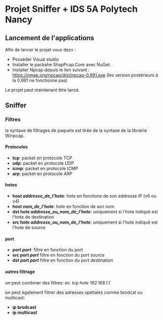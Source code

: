 # Projet Sniffer + IDS 5A Polytech Nancy # 

## Lancement de l'applications ##
Afin de lancer le projet vous dezv :
- Posséder Visual studio
- Installer le packahe ShapPcap.Core avec NuGet.
- Installer Npcap depuis le lien suivant : https://nmap.org/npcap/dist/npcap-0.991.exe (les version postérieurs à la 0.991 ne fonctionne pas)

Le projet peut maintenant être lancé.

## Sniffer ##
### Filtres ###
la syntaxe de filtrages de paquets est tirée de la syntaxe de la librairie Winpcap.

#### Protocoles ####
* **tcp**: packet en protocole TCP
* **udp**: packet en protocole UDP
* **icmp**: packet en protocole ICMP
* **arp**: packet en protocole ARP

#### hotes ####

* **host _addresse_de_l'hote_**: hote en fonctions de son addresse IP (v6 ou v4)
* **host _nom_de_l'hote_**: hote en fonction de son nom 
* **dst hote _addresse_ou_nom_de_l'hote_**: uniquement si l'hote indiqué est l'hote de destination
* **src hote _addresse_ou_nom_de_l'hote_**: uniquement si l'hote indiqué est l'hote de source

#### port ####

* **port _port_**: filtre en fonction du port
* **src port _port_** filtre en fonction du port source
* **dst port _port_** filtre en fonction du port destination

#### autres filtrage ####

on peut combiner des filtres: 
ex: _tcp hote 192.168.1.1_

on peut également filtrer des adresses spétiales comme brodcat ou multicast:
* **ip brodcast**
* **ip multicast**



